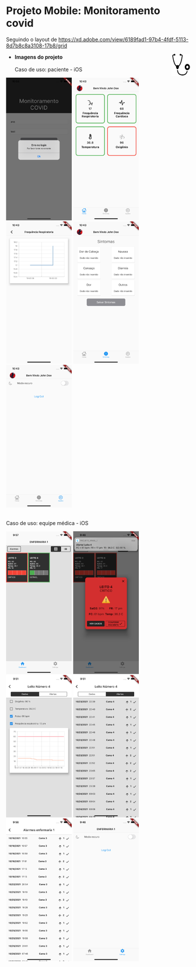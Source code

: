 # Projeto Mobile: Monitoramento covid

Seguindo o layout de https://xd.adobe.com/view/6189fad1-97b4-4fdf-5113-8d7b8c8a3108-17b8/grid

<img src="/Images_git/projectIcon.png" align="right"
     alt="Size Limit logo by Anton Lovchikov" width="50" height="60">
     
* **Imagens do projeto**     
<br> Caso de uso: paciente - iOS
<p align="left">
  <img src="/Images_git/CasoPaciente-ios/error_login.png" alt="Size Limit CLI" width="180">
  <img src="/Images_git/CasoPaciente-ios/home.png" alt="Size Limit CLI" width="180">
  <img src="/Images_git/CasoPaciente-ios/detalhes.png" alt="Size Limit CLI" width="180">
  <img src="/Images_git/CasoPaciente-ios/sintomas.png" alt="Size Limit CLI" width="180">
  <img src="/Images_git/CasoPaciente-ios/ajustes.png" alt="Size Limit CLI" width="180">
</p>

<br> Caso de uso: equipe médica - iOS
<p align="left">
  <img src="/Images_git/CasoMedico-ios/home.png" alt="Size Limit CLI" width="180">
  <img src="/Images_git/CasoMedico-ios/alertaCama.png" alt="Size Limit CLI" width="180">
  <img src="/Images_git/CasoMedico-ios/detalhes.png" alt="Size Limit CLI" width="180">
  <img src="/Images_git/CasoMedico-ios/detalhes_alertas.png" alt="Size Limit CLI" width="180">
  <img src="/Images_git/CasoMedico-ios/todosAlertas.png" alt="Size Limit CLI" width="180">
  <img src="/Images_git/CasoMedico-ios/ajustes.png" alt="Size Limit CLI" width="180">
</p>



